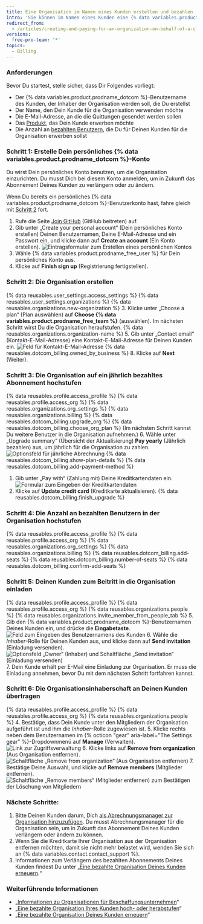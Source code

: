 ```yaml
---
title: Eine Organisation im Namen eines Kunden erstellen und bezahlen
intro: 'Sie können im Namen eines Kunden eine {% data variables.product.prodname_dotcom %}-Organisation erstellen und bezahlen.'
redirect_from:
  - /articles/creating-and-paying-for-an-organization-on-behalf-of-a-client
versions:
  free-pro-team: '*'
topics:
  - Billing
---
```


### Anforderungen

Bevor Du startest, stelle sicher, dass Dir Folgendes vorliegt:
- Der {% data variables.product.prodname_dotcom %}-Benutzername des Kunden, der Inhaber der Organisation werden soll, die Du erstellst
- Der Name, den Dein Kunde für die Organisation verwenden möchte
- Die E-Mail-Adresse, an die die Quittungen gesendet werden sollen
- Das [Produkt](/articles/github-s-products), das Dein Kunde erwerben möchte
- Die Anzahl an [bezahlten Benutzern](/articles/about-per-user-pricing/), die Du für Deinen Kunden für die Organisation erwerben sollst

### Schritt 1: Erstelle Dein persönliches {% data variables.product.prodname_dotcom %}-Konto

Du wirst Dein persönliches Konto benutzen, um die Organisation einzurichten. Du musst Dich bei diesem Konto anmelden, um in Zukunft das Abonnement Deines Kunden zu verlängern oder zu ändern.

Wenn Du bereits ein persönliches {% data variables.product.prodname_dotcom %}-Benutzerkonto hast, fahre gleich mit [Schritt 2](#step-2-create-the-organization) fort.

1. Rufe die Seite [Join GitHub](https://github.com/join) (GitHub beitreten) auf.
2. Gib unter „Create your personal account“ (Dein persönliches Konto erstellen) Deinen Benutzernamen, Deine E-Mail-Adresse und ein Passwort ein, und klicke dann auf **Create an account** (Ein Konto erstellen). ![Eintragsformular zum Erstellen eines persönlichen Kontos](/assets/images/help/billing/billing_create_your_personal_account_form.png)
3. Wähle {% data variables.product.prodname_free_user %} für Dein persönliches Konto aus.
4. Klicke auf **Finish sign up** (Registrierung fertigstellen).

### Schritt 2: Die Organisation erstellen

{% data reusables.user_settings.access_settings %}
{% data reusables.user_settings.organizations %}
{% data reusables.organizations.new-organization %}
3. Klicke unter „Choose a plan“ (Plan auswählen) auf **Choose {% data variables.product.prodname_free_team %}** (auswählen). Im nächsten Schritt wirst Du die Organisation heraufstufen.
{% data reusables.organizations.organization-name %}
5. Gib unter „Contact email“ (Kontakt-E-Mail-Adresse) eine Kontakt-E-Mail-Adresse für Deinen Kunden ein. ![Feld für Kontakt-E-Mail-Adresse](/assets/images/help/organizations/contact-email-field.png)
{% data reusables.dotcom_billing.owned_by_business %}
8. Klicke auf **Next** (Weiter).

### Schritt 3: Die Organisation auf ein jährlich bezahltes Abonnement hochstufen

{% data reusables.profile.access_profile %}
{% data reusables.profile.access_org %}
{% data reusables.organizations.org_settings %}
{% data reusables.organizations.billing %}
{% data reusables.dotcom_billing.upgrade_org %}
{% data reusables.dotcom_billing.choose_org_plan %} (Im nächsten Schritt kannst Du weitere Benutzer in die Organisation aufnehmen.)
6. Wähle unter „Upgrade summary“ (Übersicht der Aktualisierung) **Pay yearly** (Jährlich bezahlen) aus, um jährlich für die Organisation zu zahlen. ![Optionsfeld für jährliche Abrechnung](/assets/images/help/billing/choose-annual-billing-org-resellers.png)
{% data reusables.dotcom_billing.show-plan-details %}
{% data reusables.dotcom_billing.add-payment-method %}
1. Gib unter „Pay with“ (Zahlung mit) Deine Kreditkartendaten ein. ![Formular zum Eingeben der Kreditkartendaten](/assets/images/help/billing/settings_billing_upgrade_with_credit_card.png)
1. Klicke auf **Update credit card** (Kreditkarte aktualisieren).
{% data reusables.dotcom_billing.finish_upgrade %}

### Schritt 4: Die Anzahl an bezahlten Benutzern in der Organisation hochstufen

{% data reusables.profile.access_profile %}
{% data reusables.profile.access_org %}
{% data reusables.organizations.org_settings %}
{% data reusables.organizations.billing %}
{% data reusables.dotcom_billing.add-seats %}
{% data reusables.dotcom_billing.number-of-seats %}
{% data reusables.dotcom_billing.confirm-add-seats %}

### Schritt 5: Deinen Kunden zum Beitritt in die Organisation einladen

{% data reusables.profile.access_profile %}
{% data reusables.profile.access_org %}
{% data reusables.organizations.people %}
{% data reusables.organizations.invite_member_from_people_tab %}
5. Gib den {% data variables.product.prodname_dotcom %}-Benutzernamen Deines Kunden ein, und drücke die **Eingabetaste**. ![Feld zum Eingeben des Benutzernamens des Kunden](/assets/images/help/organizations/org-invite-modal.png)
6. Wähle die *Inhaber*-Rolle für Deinen Kunden aus, und klicke dann auf **Send invitation** (Einladung versenden). ![Optionsfeld „Owner“ (Inhaber) und Schaltfläche „Send invitation“ (Einladung versenden)](/assets/images/help/organizations/add-owner-send-invite-reseller.png)
7. Dein Kunde erhält per E-Mail eine Einladung zur Organisation. Er muss die Einladung annehmen, bevor Du mit dem nächsten Schritt fortfahren kannst.

### Schritt 6: Die Organisationsinhaberschaft an Deinen Kunden übertragen

{% data reusables.profile.access_profile %}
{% data reusables.profile.access_org %}
{% data reusables.organizations.people %}
4. Bestätige, dass Dein Kunde unter den Mitgliedern der Organisation aufgeführt ist und ihm die *Inhaber*-Rolle zugewiesen ist.
5. Klicke rechts neben dem Benutzernamen im {% octicon "gear" aria-label="The Settings gear" %}-Dropdownmenü auf **Manage** (Verwalten). ![Link zur Zugriffsverwaltung](/assets/images/help/organizations/member-manage-access.png)
6. Klicke links auf **Remove from organization** (Aus Organisation entfernen). ![Schaltfläche „Remove from organization“ (Aus Organisation entfernen)](/assets/images/help/organizations/remove-from-org-button.png)
7. Bestätige Deine Auswahl, und klicke auf **Remove members** (Mitglieder entfernen). ![Schaltfläche „Remove members“ (Mitglieder entfernen) zum Bestätigen der Löschung von Mitgliedern](/assets/images/help/organizations/confirm-remove-from-org.png)

### Nächste Schritte:

1. Bitte Deinen Kunden darum, Dich [als Abrechnungsmanager zur Organisation hinzuzufügen](/articles/adding-a-billing-manager-to-your-organization). Du musst Abrechnungsmanager für die Organisation sein, um in Zukunft das Abonnement Deines Kunden verlängern oder ändern zu können.
2. Wenn Sie die Kreditkarte Ihrer Organisation aus der Organisation entfernen möchten, damit sie nicht mehr belastet wird, wenden Sie sich an {% data variables.contact.contact_support %}.
3. Informationen zum Verlängern des bezahlten Abonnements Deines Kunden findest Du unter „[Eine bezahlte Organisation Deines Kunden erneuern](/articles/renewing-your-client-s-paid-organization).“

### Weiterführende Informationen

- „[Informationen zu Organisationen für Beschaffungsunternehmen](/articles/about-organizations-for-procurement-companies)“
- „[Eine bezahlte Organisation Ihres Kunden hoch- oder herabstufen](/articles/upgrading-or-downgrading-your-client-s-paid-organization)“
- „[Eine bezahlte Organisation Deines Kunden erneuern](/articles/renewing-your-client-s-paid-organization)“

